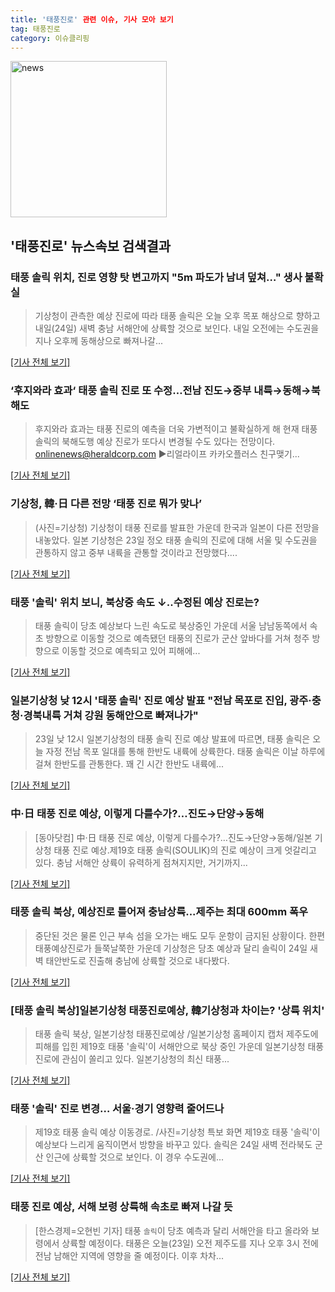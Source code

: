 ```yaml
---
title: '태풍진로' 관련 이슈, 기사 모아 보기
tag: 태풍진로
category: 이슈클리핑
---
```

<img width="250" alt="news" src="https://user-images.githubusercontent.com/42597476/44503468-74a2c480-a6d1-11e8-96ce-d3a2ce3119a1.png">

## **'태풍진로'** 뉴스속보 검색결과
### 태풍 솔릭 위치, 진로 영향 탓 변고까지 "5m 파도가 남녀 덮쳐…" 생사 불확실

>기상청이 관측한 예상 진로에 따라 태풍 솔릭은 오늘 오후 목포 해상으로 향하고 내일(24일) 새벽 충남 서해안에 상륙할 것으로 보인다.  내일 오전에는 수도권을 지나 오후께 동해상으로 빠져나갈...

[[기사 전체 보기]](http://www.ilyosisa.co.kr/news/articleView.html?idxno=150913)

### ‘후지와라 효과‘ 태풍 솔릭 진로 또 수정…전남 진도→중부 내륙→동해→북해도

>후지와라 효과는 태풍 진로의 예측을 더욱 가변적이고 불확실하게 해 현재 태풍 솔릭의 북해도행 예상 진로가 또다시 변경될 수도 있다는 전망이다. onlinenews@heraldcorp.com ▶리얼라이프 카카오플러스 친구맺기...

[[기사 전체 보기]](http://news.heraldcorp.com/view.php?ud=20180823000031)

### 기상청, 韓·日 다른 전망 ‘태풍 진로 뭐가 맞나’

>(사진=기상청) 기상청이 태풍 진로를 발표한 가운데 한국과 일본이 다른 전망을 내놓았다. 일본 기상청은 23일 정오 태풍 솔릭의 진로에 대해 서울 및 수도권을 관통하지 않고 중부 내륙을 관통할 것이라고 전망했다....

[[기사 전체 보기]](http://www.etnews.com/20180823000174)

### 태풍 '솔릭' 위치 보니, 북상중 속도 ↓..수정된 예상 진로는?

>태풍 솔릭이 당초 예상보다 느린 속도로 북상중인 가운데 서울 남남동쪽에서 속초 방향으로 이동할 것으로 예측됐던 태풍의 진로가 군산 앞바다를 거쳐 청주 방향으로 이동할 것으로 예측되고 있어 피해에...

[[기사 전체 보기]](http://news.hankyung.com/article/201808230069I)

### 일본기상청 낮 12시 '태풍 솔릭' 진로 예상 발표 "전남 목포로 진입, 광주·충청·경북내륙 거쳐 강원 동해안으로 빠져나가"

>23일 낮 12시 일본기상청의 태풍 솔릭 진로 예상 발표에 따르면, 태풍 솔릭은 오늘 자정 전남 목포 일대를 통해 한반도 내륙에 상륙한다. 태풍 솔릭은 이날 하루에 걸쳐 한반도를 관통한다. 꽤 긴 시간 한반도 내륙에...

[[기사 전체 보기]](http://news.imaeil.com/Society/2018082313095795932)

### 中·日 태풍 진로 예상, 이렇게 다를수가?…진도→단양→동해

>[동아닷컴] 中·日 태풍 진로 예상, 이렇게 다를수가?…진도→단양→동해/일본 기상청 태풍 진로 예상.제19호 태풍 솔릭(SOULIK)의 진로 예상이 크게 엇갈리고 있다. 충남 서해안 상륙이 유력하게 점쳐지지만, 거기까지...

[[기사 전체 보기]](http://news.donga.com/3/all/20180823/91640273/2)

### 태풍 솔릭 북상, 예상진로 틀어져 충남상륙...제주는 최대 600mm 폭우

>중단된 것은 물론 인근 부속 섬을 오가는 배도 모두 운항이 금지된 상황이다. 한편 태풍예상진로가 들쭉날쭉한 가운데 기상청은 당초 예상과 달리 솔릭이 24일 새벽 태안반도로 진출해 충남에 상륙할 것으로 내다봤다.  

[[기사 전체 보기]](http://www.sisafocus.co.kr/news/articleView.html?idxno=190749)

### [태풍 솔릭 북상]일본기상청 태풍진로예상, 韓기상청과 차이는? '상륙 위치'

>태풍 솔릭 북상, 일본기상청 태풍진로예상 /일본기상청 홈페이지 캡처  제주도에 피해를 입힌 제19호 태풍 '솔릭'이 서해안으로 북상 중인 가운데 일본기상청 태풍진로에 관심이 쏠리고 있다. 일본기상청의 최신 태풍...

[[기사 전체 보기]](http://www.kyeongin.com/main/view.php?key=20180823001306406)

### 태풍 '솔릭' 진로 변경… 서울·경기 영향력 줄어드나

>제19호 태풍 솔릭 예상 이동경로. /사진=기상청 특보 화면 제19호 태풍 '솔릭'이 예상보다 느리게 움직이면서 방향을 바꾸고 있다. 솔릭은 24일 새벽 전라북도 군산 인근에 상륙할 것으로 보인다. 이 경우 수도권에...

[[기사 전체 보기]](http://moneys.mt.co.kr/news/mwView.php?no=2018082313218046215)

### 태풍 진로 예상, 서해 보령 상륙해 속초로 빠져 나갈 듯

>[한스경제=오현빈 기자] 태풍 `솔릭`이 당초 예측과 달리 서해안을 타고 올라와 보령에서 상륙할 예정이다. 태풍은 오늘(23일) 오전 제주도를 지나 오후 3시 전에 전남 남해안 지역에 영향을 줄 예정이다. 이후 차차...

[[기사 전체 보기]](http://www.sporbiz.co.kr/news/articleView.html?idxno=265381)


